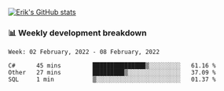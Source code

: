 [![Erik's GitHub stats](https://github-readme-stats.vercel.app/api?username=erik-petrov&theme=nightowl&show_icons=true)](https://github.com/anuraghazra/github-readme-stats)

### 📊 Weekly development breakdown
<!--START_SECTION:waka-->
```text
Week: 02 February, 2022 - 08 February, 2022

C#      45 mins         ███████████████▒░░░░░░░░░   61.16 % 
Other   27 mins         █████████▒░░░░░░░░░░░░░░░   37.09 % 
SQL     1 min           ▒░░░░░░░░░░░░░░░░░░░░░░░░   01.37 % 
```
<!--END_SECTION:waka-->

